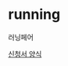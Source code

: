 # running
러닝페어
<br>

[신청서 양식](https://github.com/seokangchan/running/blob/main/1.%20SM%EB%9F%AC%EB%8B%9D%ED%8E%98%EC%96%B4_%EC%8B%A0%EC%B2%AD%EC%84%9C_%EC%96%91%EC%8B%9D(%EC%9D%BC%EC%84%9D%EC%9D%B4%EC%A1%B0%ED%8C%80).pdf)
 
